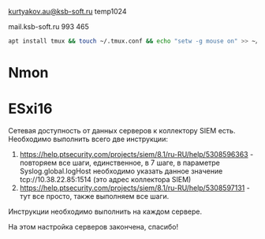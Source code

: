 
kurtyakov.au@ksb-soft.ru
temp1024

mail.ksb-soft.ru
993
465

``` bash
apt install tmux && touch ~/.tmux.conf && echo "setw -g mouse on" >> ~/.tmux.conf && echo "set-hook -g session-created 'split -h mc ; split -v btop'" >> ~/.tmux.conf && source ~/.bashrc && tmux source ~/.tmux/conf
```

# Nmon


# ESxi16
Сетевая доступность от данных серверов к коллектору SIEM есть. Необходимо выполнить всего две инструкции:
1) https://help.ptsecurity.com/projects/siem/8.1/ru-RU/help/5308596363 - повторяем все шаги, единственное, в 7 шаге, в параметре Syslog.global.logHost необходимо указать данное значение tcp://10.38.22.85:1514 (это адрес коллектора SIEM)
2) https://help.ptsecurity.com/projects/siem/8.1/ru-RU/help/5308597131 - тут все просто, также выполняем все шаги.

Инструкции необходимо выполнить на каждом сервере.

На этом настройка серверов закончена, спасибо!